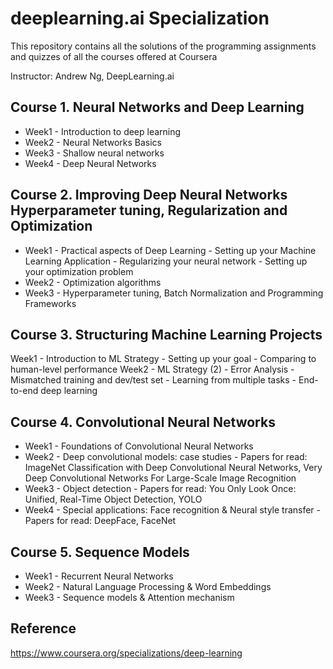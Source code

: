 # deeplearning.ai Specialization

This repository contains all the solutions of the programming assignments and quizzes of all the courses offered at Coursera

Instructor: Andrew Ng, DeepLearning.ai

## Course 1. Neural Networks and Deep Learning
* Week1 - Introduction to deep learning
* Week2 - Neural Networks Basics
* Week3 - Shallow neural networks
* Week4 - Deep Neural Networks  

## Course 2. Improving Deep Neural Networks Hyperparameter tuning, Regularization and Optimization
* Week1 - Practical aspects of Deep Learning - Setting up your Machine Learning Application - Regularizing your neural network - Setting up your optimization problem
* Week2 - Optimization algorithms
* Week3 - Hyperparameter tuning, Batch Normalization and Programming Frameworks  

## Course 3. Structuring Machine Learning Projects
Week1 - Introduction to ML Strategy - Setting up your goal - Comparing to human-level performance
Week2 - ML Strategy (2) - Error Analysis - Mismatched training and dev/test set - Learning from multiple tasks - End-to-end deep learning  

## Course 4. Convolutional Neural Networks
* Week1 - Foundations of Convolutional Neural Networks
* Week2 - Deep convolutional models: case studies - Papers for read: ImageNet Classification with Deep Convolutional Neural Networks, Very  Deep Convolutional Networks For Large-Scale Image Recognition
* Week3 - Object detection - Papers for read: You Only Look Once: Unified, Real-Time Object Detection, YOLO
* Week4 - Special applications: Face recognition & Neural style transfer - Papers for read: DeepFace, FaceNet  

## Course 5. Sequence Models
* Week1 - Recurrent Neural Networks
* Week2 - Natural Language Processing & Word Embeddings
* Week3 - Sequence models & Attention mechanism

## Reference
https://www.coursera.org/specializations/deep-learning

